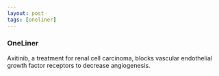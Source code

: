 ```yaml
---
layout: post
tags: [oneliner]
---
```



### OneLiner

Axitinib, a treatment for renal cell carcinoma, blocks vascular endothelial growth factor receptors to decrease angiogenesis.
